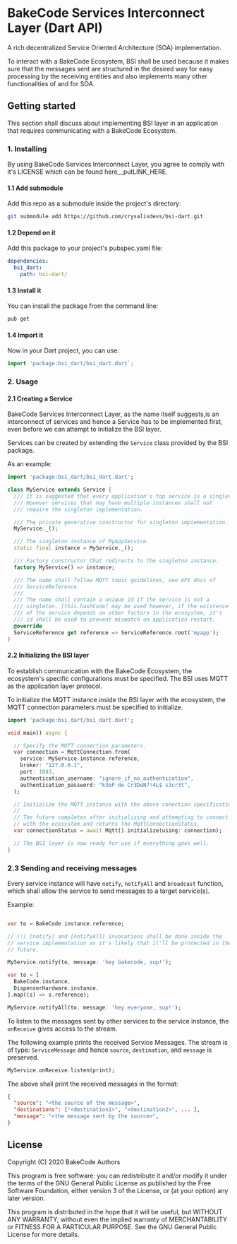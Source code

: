 # BakeCode Services Interconnect Layer (Dart API)

A rich decentralized Service Oriented Architecture (SOA) implementation.

To interact with a BakeCode Ecosystem, BSI shall be used because it
makes sure that the messages sent are structured in the desired way for
easy processing by the receiving entities and also implements many other
functionalities of and for SOA.

## Getting started

This section shall discuss about implementing BSI layer in an
application that requires communicating with a BakeCode Ecosystem.

### 1. Installing

By using BakeCode Services Interconnect Layer, you agree to comply with
it's LICENSE which can be found here__putLINK_HERE.

#### 1.1 Add submodule

Add this repo as a submodule inside the project's directory:

```sh
git submodule add https://github.com/crysalisdevs/bsi-dart.git
```

#### 1.2 Depend on it

Add this package to your project's pubspec.yaml file:

```yaml
dependencies:
  bsi_dart:
    path: bsi-dart/
```

#### 1.3 Install it

You can install the package from the command line:

```sh
pub get
```

#### 1.4 Import it

Now in your Dart project, you can use:

```dart
import 'package:bsi_dart/bsi_dart.dart`;
```

### 2. Usage

#### 2.1 Creating a Service

BakeCode Services Interconnect Layer, as the name itself suggests,is
an interconnect of services and hence a Service has to be implemented
first, even before we can attempt to initialize the BSI layer.

Services can be created by extending the `Service` class provided by the
BSI package.

As an example:

```dart
import 'package:bsi_dart/bsi_dart.dart';

class MyService extends Service {
  /// It is suggested that every application's top service is a singleton.
  /// However services that may have multiple instances shall not
  /// require the singleton implementation.

  /// The private generative constructor for singleton implementation.
  MyService._();

  /// The singleton instance of MyAppService.
  static final instance = MyService._();

  /// Factory constructor that redirects to the singleton instance.
  factory MyService() => instance;

  /// The name shall follow MQTT topic guidelines, see API docs of
  /// ServiceReference.
  ///
  /// The name shall contain a unique id if the service is not a
  /// singleton. [this.hashCode] may be used however, if the existence
  /// of the service depends on other factors in the ecosystem, it's
  /// id shall be used to prevent mismatch on application restart.
  @override
  ServiceReference get reference => ServiceReference.root('myapp');
}
```

#### 2.2 Initializing the BSI layer

To establish communication with the BakeCode Ecosystem, the ecosystem's
specific configurations must be specified. The BSI uses MQTT as the
application layer protocol.

To initialize the MQTT instance inside the BSI layer with the ecosystem,
the MQTT connection parameters must be specified to initialize.

```dart
import 'package:bsi_dart/bsi_dart.dart';

void main() async {

  // Specify the MQTT connection parameters.
  var connection = MqttConnection.from(
    service: MyService.instance.reference,
    broker: "127.0.0.1",
    port: 1883,
    authentication_username: "ignore_if_no_authentication",
    authentication_password: "k3eP de Cr3DeN7!4L$ s3cr3t",
  );

  // Initialize the MQTT instance with the above conection specifications.
  //
  // The future completes after initializing and attempting to connect
  // with the ecosystem and returns the MqttConnectionStatus.
  var connectionStatus = await Mqtt().initialize(using: connection);

  // The BSI layer is now ready for use if everything goes well.
}
```

### 2.3 Sending and receiving messages

Every service instance will have `notify`, `notifyAll` and `broadcast`
function, which shall allow the service to send messages to a target
service(s).

Example:

```dart

var to = BakeCode.instance.reference;

// (!) [notify] and [notifyAll] invocations shall be done inside the
// service implementation as it's likely that it'll be protected in the
// future.

MyService.notify(to, message: 'hey bakecode, sup!');

var to = [
  BakeCode.instance,
  DispenserHardware.instance,
].map((s) => s.reference);

MyService.notifyAll(to, message: 'hey everyone, sup!');

```

To listen to the messages sent by other services to the service instance,
the `onReceive` gives access to the stream.

The following example prints the received Service Messages.
The stream is of type: `ServiceMessage` and hence `source`, `destination`,
and `message` is preserved.

```dart
MyService.onReceive.listen(print);
```

The above shall print the received messages in the format:

```json
{
  "source": "<the source of the message>",
  "destinations": ["<destination1>", "<destination2>", ... ],
  "message": "<the message sent by the source>",
}
```

## License

  Copyright (C) 2020  BakeCode Authors

  This program is free software: you can redistribute it and/or modify
  it under the terms of the GNU General Public License as published by
  the Free Software Foundation, either version 3 of the License, or
  (at your option) any later version.

  This program is distributed in the hope that it will be useful,
  but WITHOUT ANY WARRANTY; without even the implied warranty of
  MERCHANTABILITY or FITNESS FOR A PARTICULAR PURPOSE.  See the
  GNU General Public License for more details.
